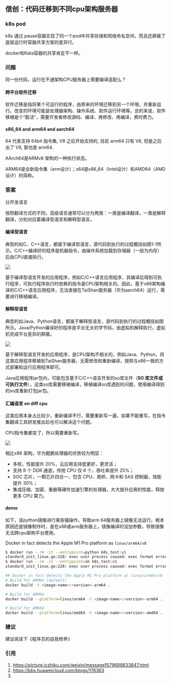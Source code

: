 ## 信创：代码迁移到不同cpu架构服务器

### k8s pod

k8s 通过 pause容器实现了同一个pod中共享存储和网络命名空间，而且还屏蔽了底层运行时容器共享方案的差异行。

docker和Kata容器的共享肯定不一样。

### 问题

同一份代码，运行在不通架构CPU服务器上需要编译适配么？

#### 跨平台软件迁移

软件迁移是指将某个可运行的程序，由原来的环境迁移到另一个环境，并重新运行。改变的环境可能是处理器架构、操作系统、软件运行环境等。总的来说，软件移植是个“脏活”，需要开发者修改源码、编译、再修改、再编译，费时费力。

#### x86_64 and arm64 and aarch64

64 代表支持 64bit 指令集, V8 之后开始支持的, 目前 arm64 只有 V8, 但是之后出了 V9, 那也是 arm64.

AArch64是ARMv8 架构的一种执行状态。

ARM64是全新指令集（arm设计）；x64是x86_64（Intel设计）和AMD64（AMD设计）的简称。

### 答案

分开发语言

按照翻译方式的不同，高级语言通常可以分为两类：一类是编译翻译，一类是解释翻译，分别对应着编译型语言和解释型语言。

#### 编译型语言

典型的如C、C++语言，都属于编译型语言，源代码到执行的过程概括如图1-1所示。C/C++编译好的程序是机器指令，由操作系统加载到存储器（一般为内存）后由CPU直接执行。

![](https://image-1300760561.cos.ap-beijing.myqcloud.com/bgyq-blog/编译语言执行过程.png)

基于编译型语言开发的应用程序，例如C/C++语言应用程序，其编译后得到可执行程序，可执行程序执行时依赖的指令是CPU架构相关的。因此，基于x86架构编译的C/C++语言应用程序，无法直接在TaiShan服务器（华为aarch64）运行，需要进行移植编译。

#### 解释型语言

典型的如Java、Python语言，都属于解释型语言，源代码到执行的过程概括如图所示。Java/Python编译好的程序是平台无关的字节码，由虚拟机解释执行，虚拟机完成平台差异的屏蔽。

![](https://image-1300760561.cos.ap-beijing.myqcloud.com/bgyq-blog/解释型语言执行过程.png)

基于解释型语言开发的应用程序，是CPU架构不相关的，例如Java、Python，将这类应用程序移植到TaiShan服务器，无需修改和重新编译，按照与x86一致的方式部署和运行应用程序即可。

Java应用程序jar包内，可能包含基于C/C++语言开发的so库文件（**SO 库文件或可执行文件**），这类so库需要移植编译，移植编译so库遇到的问题，使用编译得到的so库重新打包jar包。

#### 汇编语言 on diff cpu

这类应用本身占比较少，重新编译不行，需要重新写一遍，如果不能重写，在指令集翻译工具研发推出后也可以解决这个问题。

CPU指令集都变了，所以需要重新写。

![](https://image-1300760561.cos.ap-beijing.myqcloud.com/bgyq-blog/x86-and-aarch.png)

相比x86 架构，华为鲲鹏处理器的优势较为明显：

- 多核，性能提升 20%，云应用支持度更好，更灵活；
- 支持 8 个 DDR 通道，传统 CPU 仅 6 个，吞吐率提升 25%；
- SOC 芯片，一颗芯片四合一，包含 CPU、南桥、网卡和 SAS 控制器，效能提升 30%；
- 集成压缩、加密、重删等硬件加速引擎的处理器，大大提升应用的性能，释放更多 CPU 算力。

#### demo

如下，该python镜像进行某些骚操作，导致arm 64服务器上镜像无法运行。根本原因还是镜像制作时，是在x86或arm服务器上，镜像编译时没加参数，导致镜像无法跨cpu架构平台使用。

Docker in fact detects the Apple M1 Pro platform as `linux/arm64/v8`

```bash
$ docker run --rm -it --entrypoint=python k8s_test:v1
standard_init_linux.go:228: exec user process caused: exec format error
$ docker run --rm -it --entrypoint=sh k8s_test:v1
standard_init_linux.go:228: exec user process caused: exec format error

## Docker in fact detects the Apple M1 Pro platform as linux/arm64/v8
# Build for ARM64 (default)
docker build -t <image-name>:<version>-arm64 .

# Build for ARM64 
docker build --platform=linux/arm64 -t <image-name>:<version>-arm64 .

# Build for AMD64
docker build --platform=linux/amd64 -t <image-name>:<version>-amd64 .
```



### 建议

建议阅读下《程序员的自我修养》

### 引用

1. https://picture.iczhiku.com/weixin/message1579689833847.html
2. https://bbs.huaweicloud.com/blogs/176363
3. 